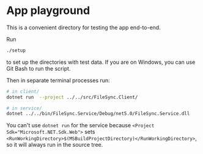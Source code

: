 # App playground

This is a convenient directory for testing the app end-to-end.

Run

```bash
./setup
```

to set up the directories with test data.
If you are on Windows, you can use Git Bash to run the script.

Then in separate terminal processes run:

```bash
# in client/
dotnet run  --project ../../src/FileSync.Client/
```

```bash
# in service/
dotnet ../../bin/FileSync.Service/Debug/net5.0/FileSync.Service.dll
```

You can't use `dotnet run` for the service because `<Project Sdk="Microsoft.NET.Sdk.Web">` sets `<RunWorkingDirectory>$(MSBuildProjectDirectory)</RunWorkingDirectory>`, so it will always run in the source tree.
